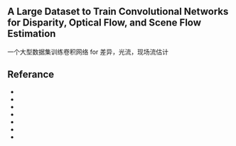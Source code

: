## A Large Dataset to Train Convolutional Networks for Disparity, Optical Flow, and Scene Flow Estimation
一个大型数据集训练卷积网络 for 差异，光流，现场流估计

## Referance
- []()  
- []()  
- []()  
- []()  
- []()  
- []()  
- []()  
